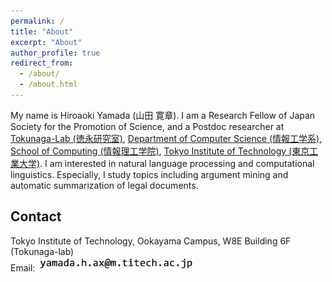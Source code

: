 ```yaml
---
permalink: /
title: "About"
excerpt: "About"
author_profile: true
redirect_from: 
  - /about/
  - /about.html
---
```


My name is Hiroaoki Yamada (山田 寛章). I am a Research Fellow of Japan Society for the Promotion of Science, and a Postdoc researcher at [Tokunaga-Lab (徳永研究室)](http://www.cl.c.titech.ac.jp/), [Department of Computer Science (情報工学系)](https://educ.titech.ac.jp/cs/eng/), [School of Computing (情報理工学院)](https://www.titech.ac.jp/english/about/organization/schools/organization04.html), [Tokyo Institute of Technology (東京工業大学)](https://www.titech.ac.jp/english/). 
I am interested in natural language processing and computational linguistics. Especially, I study topics including argument mining and automatic summarization of legal documents.

## Contact
Tokyo Institute of Technology, Ookayama Campus, W8E Building 6F (Tokunaga-lab)  
Email: <img src="/images/eaddress.png" width="250px">


